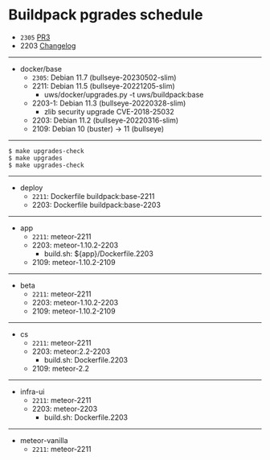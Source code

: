 # Buildpack pgrades schedule

* `2305` [PR3](https://github.com/TalkingPts/Buildpack/pull/3)
* 2203 [Changelog](../compare/81af1d8b7c139a0...b6f62a5f2aa686b)

---

* docker/base
    * `2305`: Debian 11.7 (bullseye-20230502-slim)
    * 2211: Debian 11.5 (bullseye-20221205-slim)
        * uws/docker/upgrades.py -t uws/buildpack:base
    * 2203-1: Debian 11.3 (bullseye-20220328-slim)
        * zlib security upgrade CVE-2018-25032
    * 2203: Debian 11.2 (bullseye-20220316-slim)
    * 2109: Debian 10 (buster) -> 11 (bullseye)

---

    $ make upgrades-check
    $ make upgrades
    $ make upgrades-check

---

* deploy
    * `2211`: Dockerfile buildpack:base-2211
    * 2203: Dockerfile buildpack:base-2203

---

* app
    * `2211`: meteor-2211
    * 2203: meteor-1.10.2-2203
        * build.sh: ${app}/Dockerfile.2203
    * 2109: meteor-1.10.2-2109

---

* beta
    * `2211`: meteor-2211
    * 2203: meteor-1.10.2-2203
    * 2109: meteor-1.10.2-2109

---

* cs
    * `2211`: meteor-2211
    * 2203: meteor:2.2-2203
        * build.sh: Dockerfile.2203
    * 2109: meteor-2.2

---

* infra-ui
    * `2211`: meteor-2211
    * 2203: meteor-2203
        * build.sh: Dockerfile.2203

---

* meteor-vanilla
    * `2211`: meteor-2211
